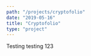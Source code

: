 ```yaml
---
path: "/projects/cryptofolio"
date: "2019-05-16"
title: "Cryptofolio"
type: "project"
---
```

Testing testing 123